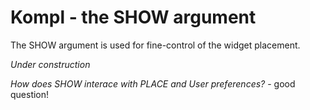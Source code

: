 # Kompl - the SHOW argument

The SHOW argument is used for fine-control of the widget placement.

*Under construction*

*How does SHOW interace with PLACE and User preferences?* - good question!
